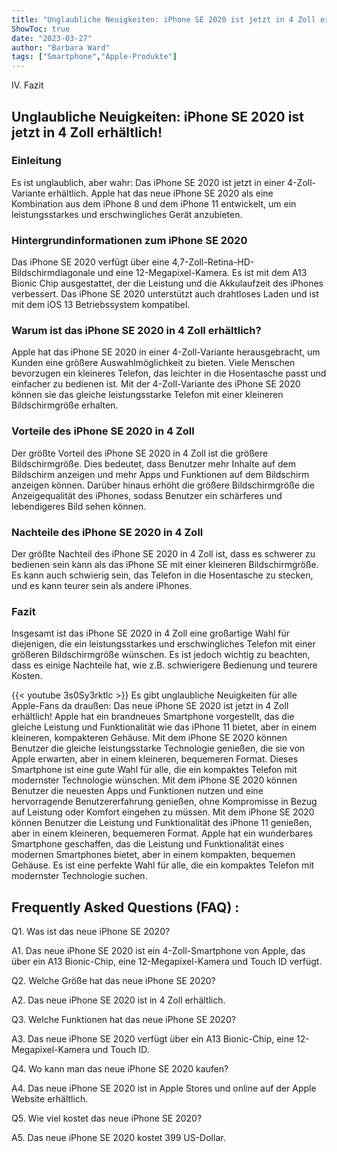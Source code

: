 ```yaml
---
title: "Unglaubliche Neuigkeiten: iPhone SE 2020 ist jetzt in 4 Zoll erhältlich!"
ShowToc: true 
date: "2023-03-27"
author: "Barbara Ward" 
tags: ["Smartphone","Apple-Produkte"]
---
```

IV. Fazit

## Unglaubliche Neuigkeiten: iPhone SE 2020 ist jetzt in 4 Zoll erhältlich!

### Einleitung
Es ist unglaublich, aber wahr: Das iPhone SE 2020 ist jetzt in einer 4-Zoll-Variante erhältlich. Apple hat das neue iPhone SE 2020 als eine Kombination aus dem iPhone 8 und dem iPhone 11 entwickelt, um ein leistungsstarkes und erschwingliches Gerät anzubieten.

### Hintergrundinformationen zum iPhone SE 2020
Das iPhone SE 2020 verfügt über eine 4,7-Zoll-Retina-HD-Bildschirmdiagonale und eine 12-Megapixel-Kamera. Es ist mit dem A13 Bionic Chip ausgestattet, der die Leistung und die Akkulaufzeit des iPhones verbessert. Das iPhone SE 2020 unterstützt auch drahtloses Laden und ist mit dem iOS 13 Betriebssystem kompatibel.

### Warum ist das iPhone SE 2020 in 4 Zoll erhältlich?
Apple hat das iPhone SE 2020 in einer 4-Zoll-Variante herausgebracht, um Kunden eine größere Auswahlmöglichkeit zu bieten. Viele Menschen bevorzugen ein kleineres Telefon, das leichter in die Hosentasche passt und einfacher zu bedienen ist. Mit der 4-Zoll-Variante des iPhone SE 2020 können sie das gleiche leistungsstarke Telefon mit einer kleineren Bildschirmgröße erhalten.

### Vorteile des iPhone SE 2020 in 4 Zoll
Der größte Vorteil des iPhone SE 2020 in 4 Zoll ist die größere Bildschirmgröße. Dies bedeutet, dass Benutzer mehr Inhalte auf dem Bildschirm anzeigen und mehr Apps und Funktionen auf dem Bildschirm anzeigen können. Darüber hinaus erhöht die größere Bildschirmgröße die Anzeigequalität des iPhones, sodass Benutzer ein schärferes und lebendigeres Bild sehen können.

### Nachteile des iPhone SE 2020 in 4 Zoll
Der größte Nachteil des iPhone SE 2020 in 4 Zoll ist, dass es schwerer zu bedienen sein kann als das iPhone SE mit einer kleineren Bildschirmgröße. Es kann auch schwierig sein, das Telefon in die Hosentasche zu stecken, und es kann teurer sein als andere iPhones.

### Fazit
Insgesamt ist das iPhone SE 2020 in 4 Zoll eine großartige Wahl für diejenigen, die ein leistungsstarkes und erschwingliches Telefon mit einer größeren Bildschirmgröße wünschen. Es ist jedoch wichtig zu beachten, dass es einige Nachteile hat, wie z.B. schwierigere Bedienung und teurere Kosten.

{{< youtube 3s0Sy3rktlc >}} 
Es gibt unglaubliche Neuigkeiten für alle Apple-Fans da draußen: Das neue iPhone SE 2020 ist jetzt in 4 Zoll erhältlich! Apple hat ein brandneues Smartphone vorgestellt, das die gleiche Leistung und Funktionalität wie das iPhone 11 bietet, aber in einem kleineren, kompakteren Gehäuse. Mit dem iPhone SE 2020 können Benutzer die gleiche leistungsstarke Technologie genießen, die sie von Apple erwarten, aber in einem kleineren, bequemeren Format. Dieses Smartphone ist eine gute Wahl für alle, die ein kompaktes Telefon mit modernster Technologie wünschen. Mit dem iPhone SE 2020 können Benutzer die neuesten Apps und Funktionen nutzen und eine hervorragende Benutzererfahrung genießen, ohne Kompromisse in Bezug auf Leistung oder Komfort eingehen zu müssen. Mit dem iPhone SE 2020 können Benutzer die Leistung und Funktionalität des iPhone 11 genießen, aber in einem kleineren, bequemeren Format. Apple hat ein wunderbares Smartphone geschaffen, das die Leistung und Funktionalität eines modernen Smartphones bietet, aber in einem kompakten, bequemen Gehäuse. Es ist eine perfekte Wahl für alle, die ein kompaktes Telefon mit modernster Technologie suchen.

## Frequently Asked Questions (FAQ) :
Q1. Was ist das neue iPhone SE 2020?

A1. Das neue iPhone SE 2020 ist ein 4-Zoll-Smartphone von Apple, das über ein A13 Bionic-Chip, eine 12-Megapixel-Kamera und Touch ID verfügt.

Q2. Welche Größe hat das neue iPhone SE 2020?

A2. Das neue iPhone SE 2020 ist in 4 Zoll erhältlich.

Q3. Welche Funktionen hat das neue iPhone SE 2020?

A3. Das neue iPhone SE 2020 verfügt über ein A13 Bionic-Chip, eine 12-Megapixel-Kamera und Touch ID.

Q4. Wo kann man das neue iPhone SE 2020 kaufen?

A4. Das neue iPhone SE 2020 ist in Apple Stores und online auf der Apple Website erhältlich.

Q5. Wie viel kostet das neue iPhone SE 2020?

A5. Das neue iPhone SE 2020 kostet 399 US-Dollar.


